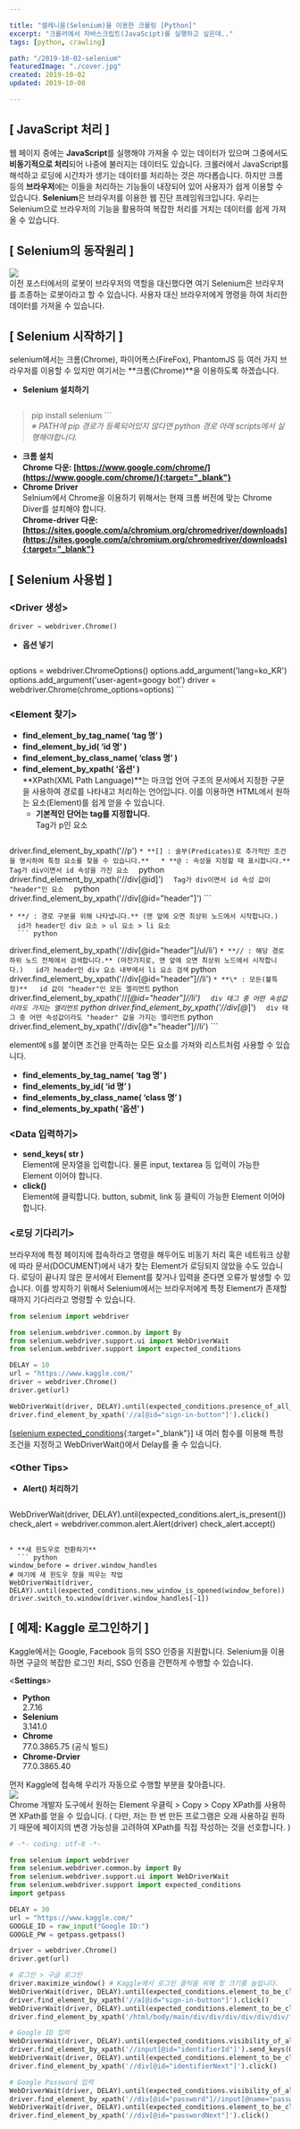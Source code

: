```yaml
---

title: "셀레니움(Selenium)을 이용한 크롤링 [Python]"
excerpt: "크롤러에서 자바스크립트(JavaScipt)를 실행하고 싶은데.."
tags: [python, crawling]

path: "/2019-10-02-selenium"
featuredImage: "./cover.jpg"
created: 2019-10-02
updated: 2019-10-08

---
```


## [ JavaScript 처리 ]  
  웹 페이지 중에는 **JavaScript**를 실행해야 가져올 수 있는 데이터가 있으며 그중에서도 **비동기적으로 처리**되어 나중에 불러지는 데이터도 있습니다. 크롤러에서 JavaScript를 해석하고 로딩에 시간차가 생기는 데이터를 처리하는 것은 까다롭습니다. 하지만 크롬 등의 **브라우저**에는 이들을 처리하는 기능들이 내장되어 있어 사용자가 쉽게 이용할 수 있습니다. **Selenium**은 브라우저를 이용한 웹 진단 프레임워크입니다. 우리는 Selenium으로 브라우저의 기능을 활용하여 복잡한 처리를 거치는 데이터를 쉽게 가져올 수 있습니다.  
  
## [ Selenium의 동작원리 ]  
  ![]({{site.page_url}}/assets/img/selenium_selenium_communication.png)  
  이전 포스터에서의 로봇이 브라우저의 역할을 대신했다면 여기 Selenium은 브라우저를 조종하는 로봇이라고 할 수 있습니다. 사용자 대신 브라우저에게 명령을 하여 처리한 데이터를 가져올 수 있습니다.  

## [ Selenium 시작하기 ]  
  selenium에서는 크롬(Chrome), 파이어폭스(FireFox), PhantomJS 등 여러 가지 브라우저를 이용할 수 있지만 여기서는 **크롬(Chrome)**을 이용하도록 하겠습니다.    
  * **Selenium 설치하기**  
    ```
> pip install selenium
    ```  
  *※ PATH에 pip 경로가 등록되어있지 않다면 python 경로 아래 scripts에서 실행해야합니다.*  
  * **크롬 설치**  
  **Chrome 다운: [https://www.google.com/chrome/](https://www.google.com/chrome/){:target="_blank"}**  
  * **Chrome Driver**  
    Selnium에서 Chrome을 이용하기 위해서는 현재 크롬 버전에 맞는 Chrome Diver를 설치해야 합니다.  
    **Chrome-driver 다운: [https://sites.google.com/a/chromium.org/chromedriver/downloads](https://sites.google.com/a/chromium.org/chromedriver/downloads){:target="_blank"}**  

## [ Selenium 사용법 ]  
### \<Driver 생성\>  
  ``` python
driver = webdriver.Chrome()
  ```
  * **옵션 넣기**  
    ``` python
options = webdriver.ChromeOptions()
options.add_argument('lang=ko_KR')
options.add_argument('user-agent=googy bot')
driver = webdriver.Chrome(chrome_options=options)
    ```  
    
### \<Element 찾기\>  
  * **find_element_by_tag_name( ‘tag 명’ )**  
  * **find_element_by_id( ‘id 명’ )**  
  * **find_element_by_class_name( ‘class 명’ )**  
  * **find_element_by_xpath( ‘옵션’ )**  
    **XPath(XML Path Language)**는 마크업 언어 구조의 문서에서 지정한 구문을 사용하여 경로를 나타내고 처리하는 언어입니다. 이를 이용하면 HTML에서 원하는 요소(Element)를 쉽게 얻을 수 있습니다.  
    * **기본적인 단어는 tag를 지정합니다.**  
      Tag가 p인 요소
      ``` python
driver.find_element_by_xpath('//p')
      ```
    * **[] : 술부(Predicates)로 추가적인 조건을 명시하여 특정 요소를 찾을 수 있습니다.**  
      * **@ : 속성을 지정할 때 표시합니다.**  
        Tag가 div이면서 id 속성을 가진 요소  
        ``` python
        driver.find_element_by_xpath('//div[@id]')
        ```  
        Tag가 div이면서 id 속성 값이 "header"인 요소  
        ``` python
        driver.find_element_by_xpath('//div[@id="header"]')
        ```  
    
    * **/ : 경로 구분을 위해 나타냅니다.** (맨 앞에 오면 최상위 노드에서 시작합니다.)   
      id가 header인 div 요소 > ul 요소 > li 요소
      ``` python
driver.find_element_by_xpath('//div[@id="header"]/ul/li')
      ```
    * **// : 해당 경로 하위 노드 전체에서 검색합니다.** (마찬가지로, 맨 앞에 오면 최상위 노드에서 시작합니다.)  
      id가 header인 div 요소 내부에서 li 요소 검색
      ``` python
driver.find_element_by_xpath('//div[@id="header"]//li')
      ```
    * **\* : 모든(불특정)**  
      id 값이 "header"인 모든 엘리먼트
      ``` python
driver.find_element_by_xpath('//*[@id="header"]//li')
      ```  
      div 태그 중 어떤 속성값이라도 가지는 엘리먼트
      ``` python
driver.find_element_by_xpath('//div[@*]')
      ```  
      div 태그 중 어떤 속성값이라도 "header" 값을 가지는 엘리먼트
      ``` python
driver.find_element_by_xpath('//div[@*="header"]//li')
      ```  
      
  element에 s를 붙이면 조건을 만족하는 모든 요소를 가져와 리스트처럼 사용할 수 있습니다.  
  * **find_elements_by_tag_name( ‘tag 명’ )**  
  * **find_elements_by_id( ‘id 명’ )**  
  * **find_elements_by_class_name( ‘class 명’ )**  
  * **find_elements_by_xpath( ‘옵션’ )**  
  
### \<Data 입력하기\>  
  * **send_keys( str )**  
    Element에 문자열을 입력합니다. 물론 input, textarea 등 입력이 가능한 Element 이어야 합니다.  
  * **click()**  
    Element에 클릭합니다. button, submit, link 등 클릭이 가능한 Element 이어야 합니다.  
    
### \<로딩 기다리기\>  
  브라우저에 특정 페이지에 접속하라고 명령을 해두어도 비동기 처리 혹은 네트워크 상황에 따라 문서(DOCUMENT)에서 내가 찾는 Element가 로딩되지 않았을 수도 있습니다. 
  로딩이 끝나지 않은 문서에서 Element를 찾거나 입력을 준다면 오류가 발생할 수 있습니다. 
  이를 방지하기 위해서 Selenium에서는 브라우저에게 특정 Element가 존재할 때까지 기다리라고 명령할 수 있습니다.  
  ``` python
from selenium import webdriver

from selenium.webdriver.common.by import By
from selenium.webdriver.support.ui import WebDriverWait
from selenium.webdriver.support import expected_conditions

DELAY = 10
url = "https://www.kaggle.com/"
driver = webdriver.Chrome()
driver.get(url)

WebDriverWait(driver, DELAY).until(expected_conditions.presence_of_all_elements_located((By.XPATH, '//a[@id="sign-in-button"]')))
driver.find_element_by_xpath('//a[@id="sign-in-button"]').click()
  ```
  \[[selenium expected_conditions](https://seleniumhq.github.io/selenium/docs/api/py/webdriver_support/selenium.webdriver.support.expected_conditions.html){:target="_blank"}\] 내 여러 함수를 이용해 특정 조건을 지정하고 WebDriverWait()에서 Delay를 줄 수 있습니다.  
  

### \<Other Tips\>  
  * **Alert() 처리하기**  
    ``` python
WebDriverWait(driver, DELAY).until(expected_conditions.alert_is_present())
check_alert = webdriver.common.alert.Alert(driver)
check_alert.accept()
  ```
  
  * **새 윈도우로 전환하기**  
    ``` python
window_before = driver.window_handles
# 여기에 새 윈도우 창을 띄우는 작업
WebDriverWait(driver, DELAY).until(expected_conditions.new_window_is_opened(window_before))
driver.switch_to.window(driver.window_handles[-1])
  ```
  
## \[ 예제: Kaggle 로그인하기 \]  
  Kaggle에서는 Google, Facebook 등의 SSO 인증을 지원합니다. Selenium을 이용하면 구글의 복잡한 로그인 처리, SSO 인증을 간편하게 수행할 수 있습니다.  
  
  \<**Settings**\>  
  * **Python**  
    2.7.16  
  * **Selenium**  
    3.141.0
  * **Chrome**  
    77.0.3865.75 (공식 빌드)  
  * **Chrome-Drvier**  
    77.0.3865.40  

  먼저 Kaggle에 접속해 우리가 자동으로 수행할 부분을 찾아줍니다.  
  ![]({{site.page_url}}/assets/img/selenium_get_xpath_with_chrome.png)  
  Chrome 개발자 도구에서 원하는 Element 우클릭 > Copy > Copy XPath를 사용하면 XPath를 얻을 수 있습니다. ( 다만, 저는 한 번 만든 프로그램은 오래 사용하길 원하기 때문에 페이지의 변경 가능성을 고려하여 XPath를 직접 작성하는 것을 선호합니다. )
  ``` python
# -*- coding: utf-8 -*-

from selenium import webdriver
from selenium.webdriver.common.by import By
from selenium.webdriver.support.ui import WebDriverWait
from selenium.webdriver.support import expected_conditions
import getpass
 
DELAY = 30
url = "https://www.kaggle.com/"
GOOGLE_ID = raw_input("Google ID:")
GOOGLE_PW = getpass.getpass()

driver = webdriver.Chrome()
driver.get(url)

# 로그인 > 구글 로그인
driver.maximize_window() # Kaggle에서 로그인 클릭을 위해 창 크기를 늘립니다.
WebDriverWait(driver, DELAY).until(expected_conditions.element_to_be_clickable((By.XPATH, '//a[@id="sign-in-button"]')))
driver.find_element_by_xpath('//a[@id="sign-in-button"]').click()
WebDriverWait(driver, DELAY).until(expected_conditions.element_to_be_clickable((By.XPATH, '/html/body/main/div/div/div/div/div/div/form/div[2]/div/div[1]/a')))
driver.find_element_by_xpath('/html/body/main/div/div/div/div/div/div/form/div[2]/div/div[1]/a').click()

# Google ID 입력
WebDriverWait(driver, DELAY).until(expected_conditions.visibility_of_all_elements_located((By.XPATH, '//input[@id="identifierId"]')))
driver.find_element_by_xpath('//input[@id="identifierId"]').send_keys(GOOGLE_ID)
WebDriverWait(driver, DELAY).until(expected_conditions.element_to_be_clickable((By.XPATH, '//div[@id="identifierNext"]')))
driver.find_element_by_xpath('//div[@id="identifierNext"]').click()

# Google Password 입력
WebDriverWait(driver, DELAY).until(expected_conditions.visibility_of_all_elements_located((By.XPATH, '//div[@id="password"]//input[@name="password"]')))
driver.find_element_by_xpath('//div[@id="password"]//input[@name="password"]').send_keys(GOOGLE_PW)
WebDriverWait(driver, DELAY).until(expected_conditions.element_to_be_clickable((By.XPATH, '//div[@id="passwordNext"]')))
driver.find_element_by_xpath('//div[@id="passwordNext"]').click()
  ```